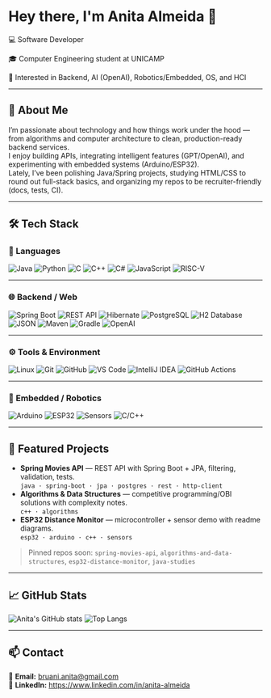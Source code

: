 # Hey there, I'm Anita Almeida 👋

💻 Software Developer

🎓 Computer Engineering student at UNICAMP

🤖 Interested in Backend, AI (OpenAI), Robotics/Embedded, OS, and HCI

---

## 🧠 About Me
I’m passionate about technology and how things work under the hood — from algorithms and computer architecture to clean, production-ready backend services.  
I enjoy building APIs, integrating intelligent features (GPT/OpenAI), and experimenting with embedded systems (Arduino/ESP32).  
Lately, I’ve been polishing Java/Spring projects, studying HTML/CSS to round out full-stack basics, and organizing my repos to be recruiter-friendly (docs, tests, CI).

---

## 🛠️ Tech Stack  

### 💬 Languages  
![Java](https://img.shields.io/badge/Java-ED8B00?style=for-the-badge&logo=openjdk&logoColor=white)
![Python](https://img.shields.io/badge/Python-3776AB?style=for-the-badge&logo=python&logoColor=white)
![C](https://img.shields.io/badge/C-00599C?style=for-the-badge&logo=c&logoColor=white)
![C++](https://img.shields.io/badge/C++-00599C?style=for-the-badge&logo=c%2B%2B&logoColor=white)
![C#](https://img.shields.io/badge/C%23-239120?style=for-the-badge&logo=c-sharp&logoColor=white)
![JavaScript](https://img.shields.io/badge/JavaScript-F7DF1E?style=for-the-badge&logo=javascript&logoColor=black)
![RISC-V](https://img.shields.io/badge/RISC--V-283272?style=for-the-badge&logo=riscv&logoColor=white)

---

### 🌐 Backend / Web  
![Spring Boot](https://img.shields.io/badge/Spring%20Boot-6DB33F?style=for-the-badge&logo=springboot&logoColor=white)
![REST API](https://img.shields.io/badge/REST%20APIs-005571?style=for-the-badge&logo=postman&logoColor=white)
![Hibernate](https://img.shields.io/badge/JPA%2FHibernate-59666C?style=for-the-badge&logo=hibernate&logoColor=white)
![PostgreSQL](https://img.shields.io/badge/PostgreSQL-316192?style=for-the-badge&logo=postgresql&logoColor=white)
![H2 Database](https://img.shields.io/badge/H2-003B57?style=for-the-badge&logo=databricks&logoColor=white)
![JSON](https://img.shields.io/badge/JSON-000000?style=for-the-badge&logo=json&logoColor=white)
![Maven](https://img.shields.io/badge/Maven-C71A36?style=for-the-badge&logo=apachemaven&logoColor=white)
![Gradle](https://img.shields.io/badge/Gradle-02303A?style=for-the-badge&logo=gradle&logoColor=white)
![OpenAI](https://img.shields.io/badge/OpenAI-412991?style=for-the-badge&logo=openai&logoColor=white)

---

### ⚙️ Tools & Environment  
![Linux](https://img.shields.io/badge/Linux-FCC624?style=for-the-badge&logo=linux&logoColor=black)
![Git](https://img.shields.io/badge/Git-F05032?style=for-the-badge&logo=git&logoColor=white)
![GitHub](https://img.shields.io/badge/GitHub-181717?style=for-the-badge&logo=github&logoColor=white)
![VS Code](https://img.shields.io/badge/VS%20Code-007ACC?style=for-the-badge&logo=visualstudiocode&logoColor=white)
![IntelliJ IDEA](https://img.shields.io/badge/IntelliJ%20IDEA-000000?style=for-the-badge&logo=intellijidea&logoColor=white)
![GitHub Actions](https://img.shields.io/badge/GitHub%20Actions-2088FF?style=for-the-badge&logo=githubactions&logoColor=white)

---

### 🔩 Embedded / Robotics  
![Arduino](https://img.shields.io/badge/Arduino-00979D?style=for-the-badge&logo=arduino&logoColor=white)
![ESP32](https://img.shields.io/badge/ESP32-E7352C?style=for-the-badge&logo=espressif&logoColor=white)
![Sensors](https://img.shields.io/badge/Sensors-555555?style=for-the-badge&logo=raspberrypi&logoColor=white)
![C/C++](https://img.shields.io/badge/C%2FC%2B%2B-00599C?style=for-the-badge&logo=cplusplus&logoColor=white)

---

## 🚀 Featured Projects
- **Spring Movies API** — REST API with Spring Boot + JPA, filtering, validation, tests.  
  `java · spring-boot · jpa · postgres · rest · http-client`
- **Algorithms & Data Structures** — competitive programming/OBI solutions with complexity notes.  
  `c++ · algorithms`
- **ESP32 Distance Monitor** — microcontroller + sensor demo with readme diagrams.  
  `esp32 · arduino · c++ · sensors`

> Pinned repos soon: `spring-movies-api`, `algorithms-and-data-structures`, `esp32-distance-monitor`, `java-studies`

---

## 📈 GitHub Stats  

![Anita's GitHub stats](https://github-readme-stats.vercel.app/api?username=anitainfo&show_icons=true&theme=tokyonight)
![Top Langs](https://github-readme-stats.vercel.app/api/top-langs/?username=anitainfo&layout=compact&theme=tokyonight)

---

## 📫 Contact
📧 **Email:** bruani.anita@gmail.com  
💼 **LinkedIn:** https://www.linkedin.com/in/anita-almeida
